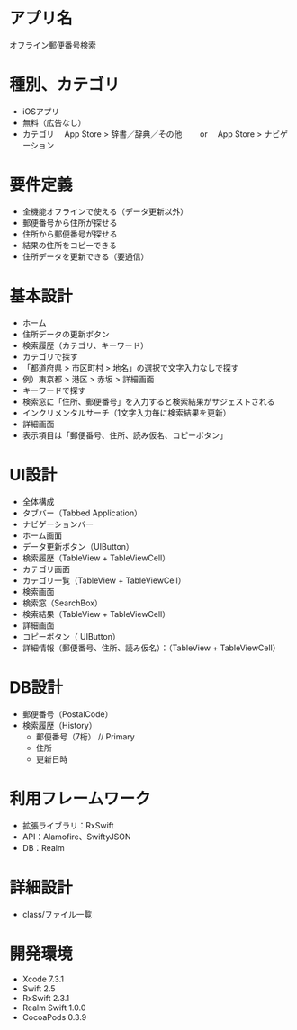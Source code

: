 # アプリ名
オフライン郵便番号検索

# 種別、カテゴリ
* iOSアプリ
* 無料（広告なし）
* カテゴリ
　App Store > 辞書／辞典／その他
　　or
　App Store > ナビゲーション

# 要件定義
* 全機能オフラインで使える（データ更新以外）
* 郵便番号から住所が探せる
* 住所から郵便番号が探せる
* 結果の住所をコピーできる
* 住所データを更新できる（要通信）

# 基本設計
* ホーム
 * 住所データの更新ボタン
 * 検索履歴（カテゴリ、キーワード）
* カテゴリで探す
 * 「都道府県 > 市区町村 > 地名」の選択で文字入力なしで探す
 * 例）東京都 > 港区 > 赤坂 > 詳細画面
* キーワードで探す
 * 検索窓に「住所、郵便番号」を入力すると検索結果がサジェストされる
 * インクリメンタルサーチ（1文字入力毎に検索結果を更新）
* 詳細画面
 * 表示項目は「郵便番号、住所、読み仮名、コピーボタン」


# UI設計
* 全体構成
 * タブバー（Tabbed Application）
 * ナビゲーションバー
* ホーム画面
 * データ更新ボタン（UIButton）
 * 検索履歴（TableView + TableViewCell）
* カテゴリ画面
 * カテゴリ一覧（TableView + TableViewCell）
* 検索画面
 * 検索窓（SearchBox）
 * 検索結果（TableView + TableViewCell）
* 詳細画面
 * コピーボタン（ UIButton）
 * 詳細情報（郵便番号、住所、読み仮名）：（TableView + TableViewCell）


# DB設計
* 郵便番号（PostalCode）
* 検索履歴（History）
  * 郵便番号（7桁） // Primary
  * 住所
  * 更新日時

# 利用フレームワーク
* 拡張ライブラリ：RxSwift
* API：Alamofire、SwiftyJSON
* DB：Realm

# 詳細設計
* class/ファイル一覧

# 開発環境
* Xcode 7.3.1
* Swift 2.5
* RxSwift 2.3.1
* Realm Swift 1.0.0
* CocoaPods 0.3.9
